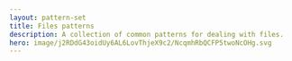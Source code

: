 ```yaml
---
layout: pattern-set
title: Files patterns
description: A collection of common patterns for dealing with files.
hero: image/j2RDdG43oidUy6AL6LovThjeX9c2/NcqmhRbQCFP5twoNcOHg.svg
---
```

